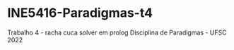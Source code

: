 # INE5416-Paradigmas-t4
Trabalho 4 - racha cuca solver em prolog Disciplina de Paradigmas - UFSC 2022
